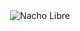 <div align="center">
  <img src="https://github.com/1B05H1N/1B05H1N/blob/main/nacho-libre.gif" alt="Nacho Libre" />
</div>
